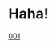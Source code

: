 # Haha!


[001](https://raw.githubusercontent.com/OpenPecha/P000002/master/P000002.opf/base/v001.txt)
